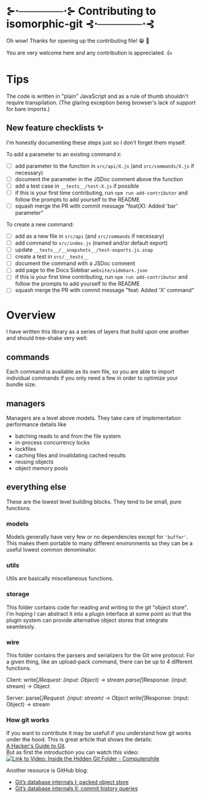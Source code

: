 # ⊱⋅──────⋅⊱ Contributing to isomorphic-git ⊰⋅──────⋅⊰

Oh wow! Thanks for opening up the contributing file! :grin: :tada:

You are very welcome here and any contribution is appreciated. :+1:

# Tips

The code is written in "plain" JavaScript and as a rule of thumb shouldn't require transpilation. (The glaring exception being browser's lack of support for bare imports.)

## New feature checklists :sparkles:️
I'm honestly documenting these steps just so I don't forget them myself.

To add a parameter to an existing command `X`:

- [ ] add parameter to the function in `src/api/X.js` (and `src/commands/X.js` if necessary)
- [ ] document the parameter in the JSDoc comment above the function
- [ ] add a test case in `__tests__/test-X.js` if possible
- [ ] if this is your first time contributing, run `npm run add-contributor` and follow the prompts to add yourself to the README
- [ ] squash merge the PR with commit message "feat(X): Added 'bar' parameter"

To create a new command:

- [ ] add as a new file in `src/api` (and `src/commands` if necessary)
- [ ] add command to `src/index.js` (named and/or default export)
- [ ] update `__tests__/__snapshots__/test-exports.js.snap`
- [ ] create a test in `src/__tests__`
- [ ] document the command with a JSDoc comment
- [ ] add page to the Docs Sidebar `website/sidebars.json`
- [ ] if this is your first time contributing, run `npm run add-contributor` and follow the prompts to add yourself to the README
- [ ] squash merge the PR with commit message "feat: Added 'X' command"

# Overview

I have written this library as a series of layers that build upon one another and should tree-shake very well:

## commands

Each command is available as its own file, so you are able to import individual commands
if you only need a few in order to optimize your bundle size.

## managers

Managers are a level above models. They take care of implementation performance details like

- batching reads to and from the file system
- in-process concurrency locks
- lockfiles
- caching files and invalidating cached results
- reusing objects
- object memory pools

## everything else

These are the lowest level building blocks. They tend to be small, pure functions.

### models

Models generally have very few or no dependencies except for `'buffer'`.
This makes them portable to many different environments so they can be a useful lowest common denominator.

### utils

Utils are basically miscellaneous functions.

### storage

This folder contains code for reading and writing to the git "object store".
I'm hoping I can abstract it into a plugin interface at some point so that the plugin system can provide
alternative object stores that integrate seamlessly.

### wire

This folder contains the parsers and serializers for the Git wire protocol.
For a given thing, like an upload-pack command, there can be up to 4 different functions.

Client:
write[*]Request: (input: Object) -> stream
parse[*]Response: (input: stream) -> Object

Server:
parse[*]Request: (input: stream) -> Object
write[*]Response: (input: Object) -> stream

### How git works
If you want to contribute it may be usefull if you understand how git works under the hood.
This is great article that shows the details:<br/>
[A Hacker's Guide to Git](https://wildlyinaccurate.com/a-hackers-guide-to-git/).<br/>
But as first the introduction you can watch this video:<br/>
[![Link to Video: Inside the Hidden Git Folder - Computerphile](https://img.youtube.com/vi/bSA91XTzeuA/0.jpg)](http://www.youtube.com/watch?v=bSA91XTzeuA)

Another resource is GitHub blog:
* [Git’s database internals I: packed object store](https://github.blog/2022-08-29-gits-database-internals-i-packed-object-store/)
* [Git’s database internals II: commit history queries](https://github.blog/2022-08-30-gits-database-internals-ii-commit-history-queries/)
